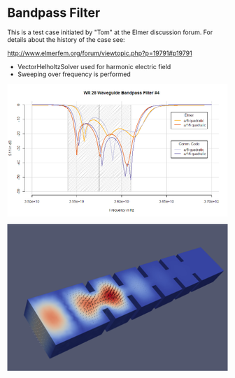 # Bandpass Filter 

This is a test case initiated by "Tom" at the Elmer discussion forum.
For details about the history of the case see:

http://www.elmerfem.org/forum/viewtopic.php?p=19791#p19791

- VectorHelholtzSolver used for harmonic electric field
- Sweeping over frequency is performed

![Comparison to commercial software](Comparison.png)

![Real component of electric field](ElFieldRe.png)
